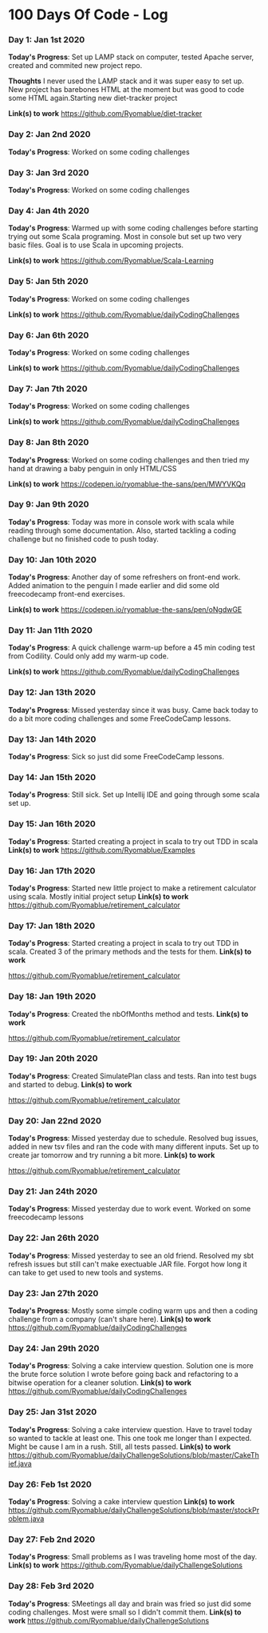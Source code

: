 # 100 Days Of Code - Log

### Day 1: Jan 1st 2020

**Today's Progress**: Set up LAMP stack on computer, tested Apache server, created and commited new project repo.

**Thoughts** I never used the LAMP stack and it was super easy to set up. New project has barebones HTML at the moment but was good to code some HTML again.Starting new diet-tracker project

**Link(s) to work**
https://github.com/Ryomablue/diet-tracker

### Day 2: Jan 2nd 2020

**Today's Progress**: Worked on some coding challenges

### Day 3: Jan 3rd 2020

**Today's Progress**: Worked on some coding challenges

### Day 4: Jan 4th 2020

**Today's Progress**: Warmed up with some coding challenges before starting trying out some Scala programing. Most in console but set up two very basic files. Goal is to use Scala in upcoming projects.

**Link(s) to work**
https://github.com/Ryomablue/Scala-Learning

### Day 5: Jan 5th 2020

**Today's Progress**: Worked on some coding challenges

**Link(s) to work**
https://github.com/Ryomablue/dailyCodingChallenges

### Day 6: Jan 6th 2020

**Today's Progress**:  Worked on some coding challenges

**Link(s) to work**
https://github.com/Ryomablue/dailyCodingChallenges

### Day 7: Jan 7th 2020

**Today's Progress**:  Worked on some coding challenges

**Link(s) to work**
https://github.com/Ryomablue/dailyCodingChallenges

### Day 8: Jan 8th 2020

**Today's Progress**:  Worked on some coding challenges and then tried my hand at drawing a baby penguin in only HTML/CSS

**Link(s) to work**
https://codepen.io/ryomablue-the-sans/pen/MWYVKQq

### Day 9: Jan 9th 2020

**Today's Progress**: Today was more in console work with scala while reading through some documentation. Also, started tackling a coding challenge but no finished code to push today.


### Day 10: Jan 10th 2020

**Today's Progress**: Another day of some refreshers on front-end work. Added animation to the penguin I made earlier and did some old freecodecamp front-end exercises.

**Link(s) to work**
https://codepen.io/ryomablue-the-sans/pen/oNgdwGE

### Day 11: Jan 11th 2020

**Today's Progress**: A quick challenge warm-up before a 45 min coding test from Codility. Could only add my warm-up code.

**Link(s) to work**
https://github.com/Ryomablue/dailyCodingChallenges

### Day 12: Jan 13th 2020

**Today's Progress**: Missed yesterday since it was busy. Came back today to do a bit more coding challenges and some FreeCodeCamp lessons.

### Day 13: Jan 14th 2020

**Today's Progress**: Sick so just did some FreeCodeCamp lessons.

### Day 14: Jan 15th 2020

**Today's Progress**: Still sick. Set up Intellij IDE and going through some scala set up. 

### Day 15: Jan 16th 2020

**Today's Progress**: Started creating a project in scala to try out TDD in scala
**Link(s) to work**
https://github.com/Ryomablue/Examples

### Day 16: Jan 17th 2020

**Today's Progress**: Started new little project to make a retirement calculator using scala. Mostly initial project setup
**Link(s) to work**
https://github.com/Ryomablue/retirement_calculator

### Day 17: Jan 18th 2020

**Today's Progress**: Started creating a project in scala to try out TDD in scala. Created 3 of the primary methods and the tests for them.
**Link(s) to work**

https://github.com/Ryomablue/retirement_calculator

### Day 18: Jan 19th 2020

**Today's Progress**: Created the nbOfMonths method and tests.
**Link(s) to work**

https://github.com/Ryomablue/retirement_calculator

### Day 19: Jan 20th 2020

**Today's Progress**: Created SimulatePlan class and tests. Ran into test bugs and started to debug.
**Link(s) to work**

https://github.com/Ryomablue/retirement_calculator

### Day 20: Jan 22nd 2020

**Today's Progress**: Missed yesterday due to schedule. Resolved bug issues, added in new tsv files and ran the code with many different inputs. Set up to create jar tomorrow and try running a bit more.
**Link(s) to work**

https://github.com/Ryomablue/retirement_calculator


### Day 21: Jan 24th 2020

**Today's Progress**: Missed yesterday due to work event. Worked on some freecodecamp lessons



### Day 22: Jan 26th 2020

**Today's Progress**: Missed yesterday to see an old friend. Resolved my sbt refresh issues but still can't make exectuable JAR file. Forgot how long it can take to get used to new tools and systems.

### Day 23: Jan 27th 2020

**Today's Progress**: Mostly some simple coding warm ups and then a coding challenge from a company (can't share here).
**Link(s) to work**
https://github.com/Ryomablue/dailyCodingChallenges

### Day 24: Jan 29th 2020

**Today's Progress**: Solving a cake interview question. Solution one is more the brute force solution I wrote before going back and refactoring to a bitwise operation for a cleaner solution.
**Link(s) to work**
https://github.com/Ryomablue/dailyCodingChallenges

### Day 25: Jan 31st 2020

**Today's Progress**: Solving a cake interview question. Have to travel today so wanted to tackle at least one. This one took me longer than I expected. Might be cause I am in a rush. Still, all tests passed.
**Link(s) to work**
https://github.com/Ryomablue/dailyChallengeSolutions/blob/master/CakeThief.java

### Day 26: Feb 1st 2020

**Today's Progress**: Solving a cake interview question
**Link(s) to work**
https://github.com/Ryomablue/dailyChallengeSolutions/blob/master/stockProblem.java

### Day 27: Feb 2nd 2020

**Today's Progress**: Small problems as I was traveling home most of the day.
**Link(s) to work**
https://github.com/Ryomablue/dailyChallengeSolutions

### Day 28: Feb 3rd 2020

**Today's Progress**: SMeetings all day and brain was fried so just did some coding challenges. Most were small so I didn't commit them.
**Link(s) to work**
https://github.com/Ryomablue/dailyChallengeSolutions
